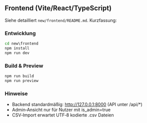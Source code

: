 ## Frontend (Vite/React/TypeScript)

Siehe detailliert `new/frontend/README.md`. Kurzfassung:

### Entwicklung
```cmd
cd new\frontend
npm install
npm run dev
```

### Build & Preview
```cmd
npm run build
npm run preview
```

### Hinweise
- Backend standardmäßig: http://127.0.0.1:8000 (API unter /api/*)
- Admin‑Ansicht nur für Nutzer mit is_admin=true
- CSV‑Import erwartet UTF‑8 kodierte .csv Dateien
